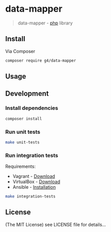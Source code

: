 data-mapper
======

> data-mapper - [php](http://php.net) library

## Install
Via Composer

```sh
composer require g4/data-mapper
```

## Usage

## Development

### Install dependencies

```sh
composer install
```

### Run unit tests

```sh
make unit-tests
```

### Run integration tests

Requirements:
* Vagrant - [Download](https://www.vagrantup.com/downloads.html)
* VirtualBox - [Download](https://www.virtualbox.org/wiki/Downloads)
* Ansible - [Installation](http://docs.ansible.com/ansible/latest/intro_installation.html)

```sh
make integration-tests
```

## License

(The MIT License)
see LICENSE file for details...
